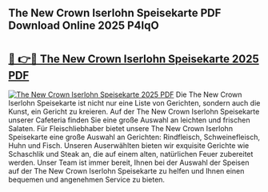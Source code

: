 ## The New Crown Iserlohn Speisekarte PDF Download Online 2025 P4IqO

# <h2><a href="http://gcdkcci.nevu.top/?p=The+New+Crown+Iserlohn+Speisekarte">🔗 👉🔴 The New Crown Iserlohn Speisekarte 2025 PDF</a></h2>

[![The New Crown Iserlohn Speisekarte 2025 PDF](https://i.imgur.com/dBaPXMq.png)](http://gcdkcci.nevu.top/?p=The+New+Crown+Iserlohn+Speisekarte)
Die The New Crown Iserlohn Speisekarte ist nicht nur eine Liste von Gerichten, sondern auch die Kunst, ein Gericht zu kreieren. Auf der The New Crown Iserlohn Speisekarte unserer Cafeteria finden Sie eine große Auswahl an leichten und frischen Salaten. Für Fleischliebhaber bietet unsere The New Crown Iserlohn Speisekarte eine große Auswahl an Gerichten: Rindfleisch, Schweinefleisch, Huhn und Fisch. Unseren Auserwählten bieten wir exquisite Gerichte wie Schaschlik und Steak an, die auf einem alten, natürlichen Feuer zubereitet werden. Unser Team ist immer bereit, Ihnen bei der Auswahl der Speisen auf der The New Crown Iserlohn Speisekarte zu helfen und Ihnen einen bequemen und angenehmen Service zu bieten.

